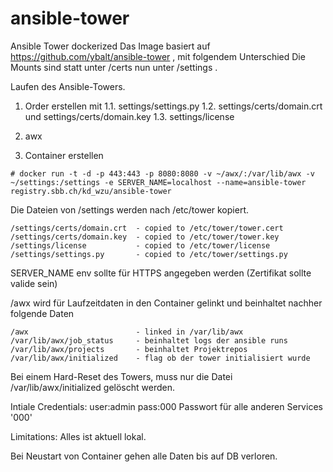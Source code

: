 # ansible-tower
Ansible Tower dockerized
Das Image basiert auf https://github.com/ybalt/ansible-tower , mit folgendem Unterschied
Die Mounts sind statt unter /certs nun unter /settings .

Laufen des Ansible-Towers.

1. Order erstellen mit 
1.1. settings/settings.py
1.2. settings/certs/domain.crt und settings/certs/domain.key
1.3. settings/license
2. awx

3. Container erstellen
```
# docker run -t -d -p 443:443 -p 8080:8080 -v ~/awx/:/var/lib/awx -v ~/settings:/settings -e SERVER_NAME=localhost --name=ansible-tower registry.sbb.ch/kd_wzu/ansible-tower
```

Die Dateien von /settings werden nach /etc/tower kopiert.

```
/settings/certs/domain.crt  - copied to /etc/tower/tower.cert
/settings/certs/domain.key  - copied to /etc/tower/tower.key
/settings/license           - copied to /etc/tower/license
/settings/settings.py       - copied to /etc/tower/settings.py
```
SERVER_NAME env sollte für HTTPS angegeben werden (Zertifikat sollte valide sein)

/awx wird für Laufzeitdaten in den Container gelinkt und beinhaltet nachher folgende Daten
```
/awx                        - linked in /var/lib/awx
/var/lib/awx/job_status     - beinhaltet logs der ansible runs
/var/lib/awx/projects       - beinhaltet Projektrepos
/var/lib/awx/initialized    - flag ob der tower initialisiert wurde
```

Bei einem Hard-Reset des Towers, muss nur die Datei /var/lib/awx/initialized gelöscht werden.

Intiale Credentials: user:admin pass:000
Passwort für alle anderen Services '000'

Limitations:
Alles ist aktuell lokal.

Bei Neustart von Container gehen alle Daten bis auf DB  verloren.